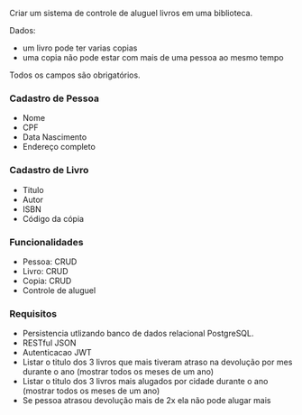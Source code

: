 Criar um sistema de controle de aluguel livros em uma biblioteca.

Dados:
- um livro pode ter varias copias
- uma copia não pode estar com mais de uma pessoa ao mesmo tempo

Todos os campos são obrigatórios.
### Cadastro de Pessoa
- Nome
- CPF
- Data Nascimento
- Endereço completo

### Cadastro de Livro
- Titulo
- Autor
- ISBN
- Código da cópia

### Funcionalidades
- Pessoa: CRUD
- Livro: CRUD
- Copia: CRUD
- Controle de aluguel

### Requisitos
- Persistencia utlizando banco de dados relacional PostgreSQL.
- RESTful JSON
- Autenticacao JWT
- Listar o titulo dos 3 livros que mais tiveram atraso na devolução por mes durante o ano (mostrar todos os meses de um ano)
- Listar o titulo dos 3 livros mais alugados por cidade durante o ano (mostrar todos os meses de um ano)
- Se pessoa atrasou devolução mais de 2x ela não pode alugar mais